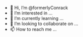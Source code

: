 - 👋 Hi, I’m @formerlyConrack
- 👀 I’m interested in ...
- 🌱 I’m currently learning ...
- 💞️ I’m looking to collaborate on ...
- 📫 How to reach me ...

<!---
formerlyConrack/formerlyConrack is a ✨ special ✨ repository because its `README.md` (this file) appears on your GitHub profile.
You can click the Preview link to take a look at your changes.
--->
